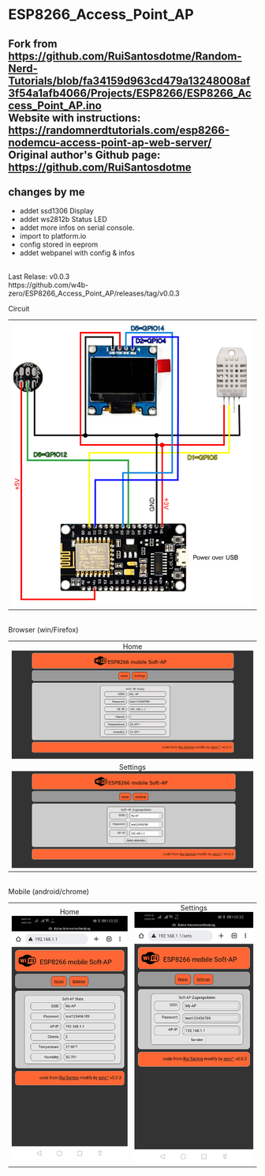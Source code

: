 # ESP8266_Access_Point_AP
Fork from https://github.com/RuiSantosdotme/Random-Nerd-Tutorials/blob/fa34159d963cd479a13248008af3f54a1afb4066/Projects/ESP8266/ESP8266_Access_Point_AP.ino<br>
Website with instructions: https://randomnerdtutorials.com/esp8266-nodemcu-access-point-ap-web-server/<br>
Original author's Github page: https://github.com/RuiSantosdotme<br>
<br>
changes by me
-------------
+ addet ssd1306 Display<br>
+ addet ws2812b Status LED<br> 
+ addet more infos on serial console.<br>
+ import to platform.io<br>
+ config stored in eeprom<br>
+ addet webpanel with config & infos<br>
<br>
Last Relase: v0.0.3<br>
https://github.com/w4b-zero/ESP8266_Access_Point_AP/releases/tag/v0.0.3

Circuit<br>
<table>
<tr><td align="center"><img src="img/circuit.jpg"></td></tr>
</table>
<br>
Browser (win/Firefox)<br>
<table>
<tr><td align="center">Home<br><img src="img/index.jpg"></td></tr>
<tr><td align="center">Settings<br><img src="img/settings.jpg"></td></tr>
</table>
<br>
Mobile (android/chrome)<br>
<table><tr><td align="center">Home<br><img src="img/index_mobile.jpg"></td><td align="center">Settings<br><img src="img/settings_mobile.jpg"></td></tr></table>

